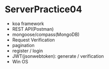 # ServerPractice04
- koa framework
- REST API(Postman)
- mongoose/compass(MongoDB)
- Request Verification
- pagination
- register / login
- JWT(jsonwebtoken): generate / verification
- Win OS
